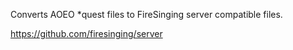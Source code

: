 Converts AOEO *quest files to FireSinging server compatible files.

https://github.com/firesinging/server
